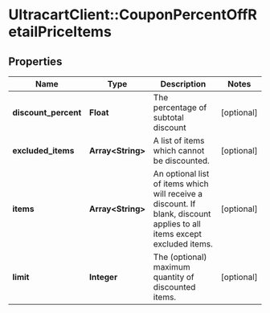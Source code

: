 # UltracartClient::CouponPercentOffRetailPriceItems

## Properties
Name | Type | Description | Notes
------------ | ------------- | ------------- | -------------
**discount_percent** | **Float** | The percentage of subtotal discount | [optional] 
**excluded_items** | **Array&lt;String&gt;** | A list of items which cannot be discounted. | [optional] 
**items** | **Array&lt;String&gt;** | An optional list of items which will receive a discount.  If blank, discount applies to all items except excluded items. | [optional] 
**limit** | **Integer** | The (optional) maximum quantity of discounted items. | [optional] 


